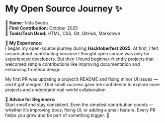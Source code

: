 # My Open Source Journey ✨

👤 **Name:** Nida Syeda  
📅 **First Contribution:** October 2025  
🔧 **Tools/Tech Used:** HTML, CSS, Git, GitHub, Markdown  

🌟 **My Experience:**  
I began my open-source journey during **Hacktoberfest 2025**. At first, I felt unsure about contributing because I thought open source was only for experienced developers. But then I found beginner-friendly projects that welcomed simple contributions like improving documentation and enhancing frontend design.  

My first PR was updating a project’s README and fixing minor UI issues — and it got merged! That small success gave me confidence to explore more projects and understand real-world collaboration.  

📌 **Advice for Beginners:**  
Start small and stay consistent. Even the simplest contribution counts — whether it’s improving docs, fixing UI, or adding a small feature. Every PR helps you grow and be part of something bigger. 🚀
